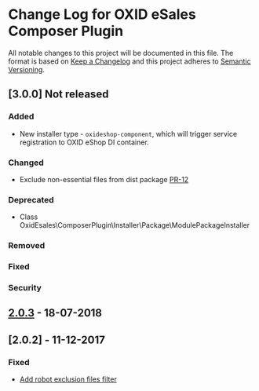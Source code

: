 # Change Log for OXID eSales Composer Plugin

All notable changes to this project will be documented in this file.
The format is based on [Keep a Changelog](http://keepachangelog.com/)
and this project adheres to [Semantic Versioning](http://semver.org/).

## [3.0.0] Not released

### Added
- New installer type - `oxideshop-component`, which will trigger service registration to OXID eShop DI container.

### Changed
- Exclude non-essential files from dist package [PR-12](https://github.com/OXID-eSales/oxideshop_composer_plugin/pull/12)

### Deprecated
- Class OxidEsales\ComposerPlugin\Installer\Package\ModulePackageInstaller

### Removed

### Fixed

### Security

## [2.0.3] - 18-07-2018

## [2.0.2] - 11-12-2017

### Fixed
- [Add robot exclusion files filter](https://bugs.oxid-esales.com/view.php?id=6703)

[2.0.3]: https://github.com/OXID-eSales/oxideshop_composer_plugin/compare/v2.0.2...v2.0.3
